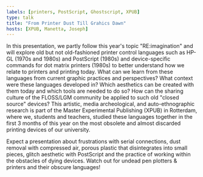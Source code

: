 ```yaml
---
labels: [printers, PostScript, Ghostscript, XPUB]
type: talk
title: "From Printer Dust Till Grahics Dawn"
hosts: [XPUB, Manetta, Joseph]
---
```


In this presentation, we partly follow this year's topic "RE:imagination"
and will explore old but not old-fashioned printer control languages such
as HP-GL (1970s and 1980s) and PostScript (1980s) and device-specific commands
for dot matrix printers (1980s) to better understand how we relate to printers
and printing today. What can we learn from these languages from current
graphic practices and perspectives? What context were these languages
developed in? Which aesthetics can be created with them today and which
tools are needed to do so? How can the sharing culture of the FLOSS/LGM
community be applied to such old "closed source" devices? This artistic,
media archeological, and auto-ethnographic research is part of the
Master Experimental Publishing (XPUB) in Rotterdam, where we, students and
teachers, studied these languages together in the first 3 months of this
year on the most obsolete and almost discarded printing devices of our university.

Expect a presentation about frustrations with serial connections, dust removal
with compressed air, porous plastic that disintegrates into small pieces,
glitch aesthetic with PostScript and the practice of working within the obstacles
of dying devices. Watch out for undead pen plotters & printers and their
obscure languages!
